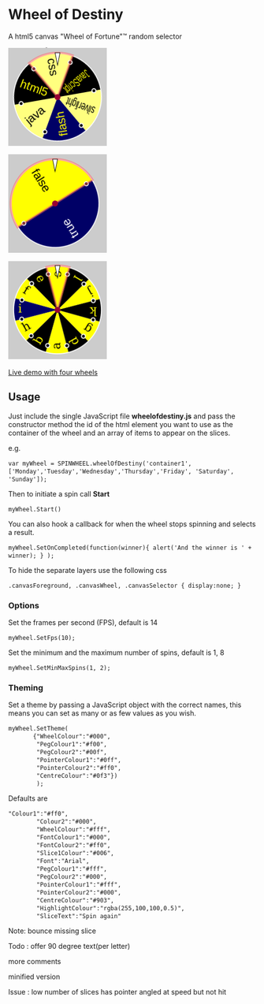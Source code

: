 Wheel of Destiny
================

A html5 canvas &quot;Wheel of Fortune&quot;&trade; random selector

![Wheel with pale slices](/images/newoldwebtech.png?raw=true "Wheel example, random web technologies")

![Wheel true and false](/images/truefalse.png?raw=true "Wheel example, true or false")

![Wheel with lots of letters](/images/loadsofletters.png?raw=true "Wheel example, single letters a-l")


[Live demo with four wheels](http://robgithub.github.io/wheelofdestiny/examples/fourwheels.html)


## Usage

Just include the single JavaScript file **wheelofdestiny.js** and pass the constructor method the id of the html element you want to use as the container of the wheel and an array of items to appear on the slices.

e.g.

``` 
var myWheel = SPINWHEEL.wheelOfDestiny('container1', ['Monday','Tuesday','Wednesday','Thursday','Friday', 'Saturday', 'Sunday']);
```

Then to initiate a spin call **Start**
``` 
myWheel.Start()
```

You can also hook a callback for when the wheel stops spinning and selects a result.

``` 
myWheel.SetOnCompleted(function(winner){ alert('And the winner is ' + winner); } );
```

To hide the separate layers use the following css
``` 
.canvasForeground, .canvasWheel, .canvasSelector { display:none; }
```

### Options

Set the frames per second (FPS), default is 14
``` 
myWheel.SetFps(10);
```

Set the minimum and the maximum number of spins, default is 1, 8
``` 
myWheel.SetMinMaxSpins(1, 2);
```

### Theming

Set a theme by passing a JavaScript object with the correct names, this means you can set as many or as few values as you wish.
``` 
myWheel.SetTheme(
       {"WheelColour":"#000",
		"PegColour1":"#f00", 
        "PegColour2":"#00f",
        "PointerColour1":"#0ff",
        "PointerColour2":"#ff0",
        "CentreColour":"#0f3"})
        );
```

Defaults are
```     
"Colour1":"#ff0", 
        "Colour2":"#000",
        "WheelColour":"#fff",
        "FontColour1":"#000",
        "FontColour2":"#ff0",
        "Slice1Colour":"#006",
        "Font":"Arial",
        "PegColour1":"#fff", 
        "PegColour2":"#000",
        "PointerColour1":"#fff",
        "PointerColour2":"#000",
        "CentreColour":"#903",
        "HighlightColour":"rgba(255,100,100,0.5)",
        "SliceText":"Spin again"
```

Note: 
bounce
missing slice


Todo :
offer 90 degree text(per letter)

more comments

minified version

Issue :
low number of slices has pointer angled at speed but not hit
